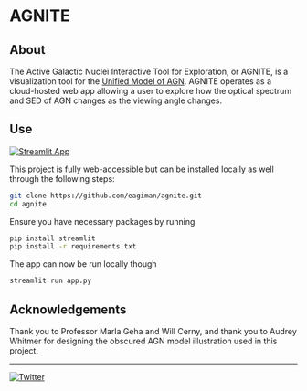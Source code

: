 
# AGNITE

## About
The Active Galactic Nuclei Interactive Tool for Exploration, or AGNITE, is a visualization tool for 
the [Unified Model of AGN](https://en.wikipedia.org/wiki/Active_galactic_nucleus?oldformat=true#Unification_of_AGN_species). 
AGNITE operates as a cloud-hosted web app allowing a user to explore how the optical spectrum and SED of AGN changes as the viewing angle changes. 

## Use <a name = "getting_started"></a>
[![Streamlit App](https://static.streamlit.io/badges/streamlit_badge_black_white.svg)](https://agnite.streamlit.app)

This project is fully web-accessible but 
can be installed locally as well through the following steps:

```bash
git clone https://github.com/eagiman/agnite.git
cd agnite
```

Ensure you have necessary packages by running

```bash
pip install streamlit
pip install -r requirements.txt
```

The app can now be run locally though

```bash
streamlit run app.py
```

## Acknowledgements
Thank you to Professor Marla Geha and Will Cerny, and
thank you to Audrey Whitmer for designing the obscured AGN model illustration used in this project.

---

[![Twitter](https://img.shields.io/twitter/url/https/twitter.com/cloudposse.svg?style=social&label=Follow%20%40AnnieGiman)](https://twitter.com/anniegiman)
